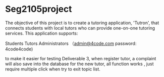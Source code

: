 # Seg2105project
The objective of this project is to create a tutoring application, 'Tutron', that connects students with local tutors who can provide one-on-one tutoring services. This application supports:

Students
Tutors
Administrators （admin@4code.com password: 4code4code)

to make it easier for testing Deliverable 3, when register tutor, a complaint will also save into the database for the new tutor, all function works , just require multiple click when try to exit topic list.
